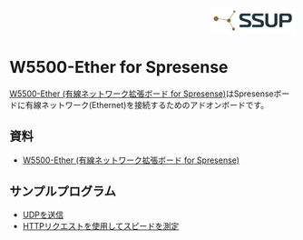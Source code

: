 <div align="right">
<a href="https://developer.sony.com/ja/develop/ssup/"><img src="../../images/SSUPLOGO2.png" width="150"></a>
</div>

# W5500-Ether for Spresense

[W5500-Ether (有線ネットワーク拡張ボード for Spresense)](https://crane-elec.co.jp/products/oem/vol-20/)はSpresenseボードに有線ネットワーク(Ethernet)を接続するためのアドオンボードです。

## 資料
- [W5500-Ether (有線ネットワーク拡張ボード for Spresense)](https://crane-elec.co.jp/products/oem/vol-20/)

## サンプルプログラム
- [UDPを送信](udpTimeoutReset/)
- [HTTPリクエストを使用してスピードを測定](https://github.com/SonySemiconductorSolutions/ssup-spresense-internal/tree/main/Arduino/W5500/webClient)

